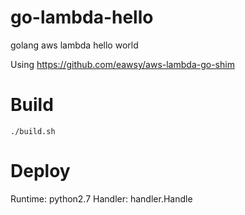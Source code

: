 # go-lambda-hello
golang aws lambda hello world

Using https://github.com/eawsy/aws-lambda-go-shim

Build
=====

    ./build.sh

Deploy
======

Runtime: python2.7
Handler: handler.Handle
